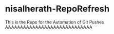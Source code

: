 # nisalherath-RepoRefresh
This is the Repo for the Automation of Git Pushes
AAAAAAAAAAAAAAAAAAAAAAAAAAAAA